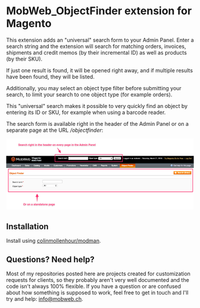 # MobWeb_ObjectFinder extension for Magento

This extension adds an "universal" search form to your Admin Panel. Enter a search string and the extension will search for matching orders, invoices, shipments and credit memos (by their incremental ID) as well as products (by their SKU).

If just one result is found, it will be opened right away, and if multiple results have been found, they will be listed.

Additionally, you may select an object type filter before submitting your search, to limit your search to one object type (for example orders).

This "universal" search makes it possible to very quickly find an object by entering its ID or SKU, for example when using a barcode reader.

The search form is available right in the header of the Admin Panel or on a separate page at the URL */objectfinder*:

![Screenshot](screenshot.png)

## Installation

Install using [colinmollenhour/modman](https://github.com/colinmollenhour/modman/).

## Questions? Need help?

Most of my repositories posted here are projects created for customization requests for clients, so they probably aren't very well documented and the code isn't always 100% flexible. If you have a question or are confused about how something is supposed to work, feel free to get in touch and I'll try and help: [info@mobweb.ch](mailto:info@mobweb.ch).